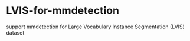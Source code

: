 # LVIS-for-mmdetection
support mmdetection for Large Vocabulary Instance Segmentation (LVIS) dataset
